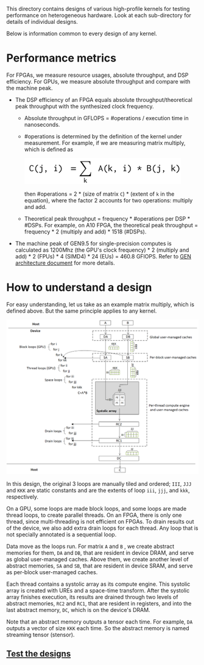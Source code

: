 This directory contains designs of various high-profile kernels for testing performance on heterogeneous hardware. Look at each sub-directory for details of individual designs.

Below is information common to every design of any kernel. 

# Performance metrics

For FPGAs, we measure resource usages, absolute throughput, and DSP efficiency. For GPUs, we measure absolute throughput and compare with the machine peak.

- The DSP efficiency of an FPGA equals absolute throughput/theoretical peak throughput with the synthesized clock frequency.

  - Absolute throughput in GFLOPS = #operations / execution time in nanoseconds.

  - #operations is determined by the definition of the kernel under measurement. For example, if we are measuring matrix multiply, which is defined as

    ![Matrix multiply](gemm/figures/gemm-equation.png)

    then #operations =  2 * (size of matrix `C`) * (extent of `k` in the equation), where the factor 2 accounts for two operations: multiply and add.

  - Theoretical peak throughput = frequency * #operations per DSP * #DSPs. For example, on A10 FPGA, the theoretical peak throughput = frequency * 2 (multiply and add)  * 1518 (#DSPs).

- The machine peak of GEN9.5 for single-precision computes is calculated as 1200Mhz (the GPU's clock frequency) * 2 (multiply and add) * 2 (FPUs) * 4 (SIMD4) * 24 (EUs) = 460.8 GFlOPS.  Refer to [GEN architecture document](https://www.intel.com/content/dam/develop/external/us/en/documents/the-compute-architecture-of-intel-processor-graphics-gen9-v1d0.pdf) for more details.

# How to understand a design

For easy understanding, let us take as an example matrix multiply, which is defined above. But the same principle applies to any kernel. 

![GEMM Design](gemm/figures/gemm-design.png)

In this design, the original 3 loops are manually tiled and ordered; `III`, `JJJ` and `KKK` are static constants and are the extents of loop `iii`, `jjj`, and `kkk`, respectively. 

On a GPU, some loops are made block loops,  and some loops are made thread loops, to create parallel threads. On an FPGA, there  is only one thread, since multi-threading is not efficient on FPGAs.  To drain results out of the device, we also add extra drain loops for each thread. Any loop that is not specially annotated is a sequential loop.

Data move as the loops run. For matrix `A` and `B` ,  we create abstract memories for them, `DA` and `DB`, that are resident in device DRAM, and serve as global user-managed caches. Above them, we create another level of abstract memories, `SA` and `SB`, that are resident in device SRAM, and serve as per-block user-managed caches.

Each thread contains a systolic array as its compute engine. This systolic array is created with UREs and a space-time transform. After the systolic array finishes execution, its results are drained through two levels of abstract memories, `RC2` and `RC1`,  that are resident in registers, and into the last abstract memory, `DC`, which is on the device's DRAM.

Note that an abstract memory outputs a tensor each time. For example, `DA` outputs a vector of size `KKK` each time. So the abstract memory is named streaming tensor (stensor).   

## [Test the designs](../../../../README.md#Performance-tests)

